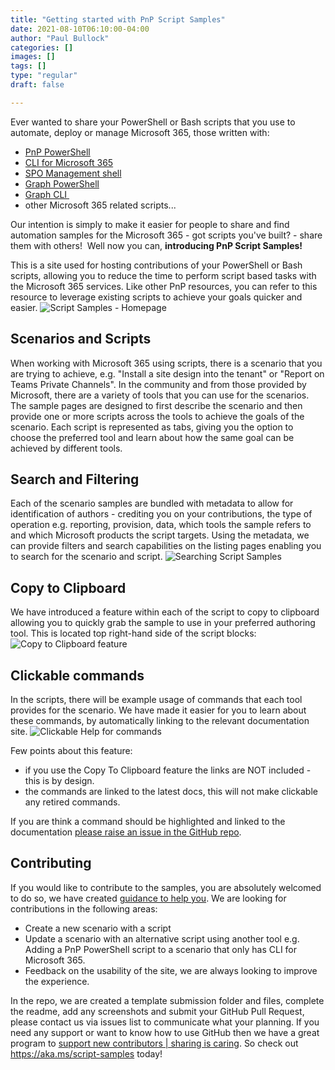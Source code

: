 ```yaml
---
title: "Getting started with PnP Script Samples"
date: 2021-08-10T06:10:00-04:00
author: "Paul Bullock"
categories: []
images: []
tags: []
type: "regular"
draft: false

---
```


Ever wanted to share your PowerShell or Bash scripts that you use to
automate, deploy or manage Microsoft 365, those written with:

-   [PnP PowerShell](https://pnp.github.io/powershell/)
-   [CLI for Microsoft 365](https://pnp.github.io/cli-microsoft365/)
-   [SPO Management
    shell](https://docs.microsoft.com/en-us/powershell/sharepoint/sharepoint-online/introduction-sharepoint-online-management-shell?WT.mc_id=M365-MVP-5003816)
-   [Graph
    PowerShell](https://docs.microsoft.com/en-us/graph/powershell/get-started?WT.mc_id=M365-MVP-5003816)
-   [Graph
    CLI ](https://developer.microsoft.com/en-us/graph/blogs/access-microsoft-graph-through-a-new-preview-cli/)
-   other Microsoft 365 related scripts\...

Our intention is simply to make it easier for people to share and find
automation samples for the Microsoft 365 - got scripts you've built? -
share them with others!  Well now you can, **introducing PnP Script
Samples!**

This is a site used for hosting contributions of your PowerShell or Bash
scripts, allowing you to reduce the time to perform script based tasks
with the Microsoft 365 services. Like other PnP resources, you can refer
to this resource to leverage existing scripts to achieve your goals
quicker and easier.
![Script Samples - Homepage](https://techcommunity.microsoft.com/t5/image/serverpage/image-id/301904i7EDC5FE7376BF3B1/image-size/large?v=v2&px=999 "script-samples-home.png")

## Scenarios and Scripts 

When working with Microsoft 365 using scripts, there is a scenario that
you are trying to achieve, e.g. \"Install a site design into the
tenant\" or \"Report on Teams Private Channels\".
In the community and from those provided by Microsoft, there are a
variety of tools that you can use for the scenarios. The sample pages
are designed to first describe the scenario and then provide one or more
scripts across the tools to achieve the goals of the scenario.
Each script is represented as tabs, giving you the option to choose the
preferred tool and learn about how the same goal can be achieved by
different tools.

## Search and Filtering 

Each of the scenario samples are bundled with metadata to allow for
identification of authors - crediting you on your contributions, the
type of operation e.g. reporting, provision, data, which tools the
sample refers to and which Microsoft products the script targets.
Using the metadata, we can provide filters and search capabilities on
the listing pages enabling you to search for the scenario and script.
![Searching Script Samples](https://techcommunity.microsoft.com/t5/image/serverpage/image-id/301906i0E41629D8FFF46E9/image-size/large?v=v2&px=999 "script-samples-search.png")

## Copy to Clipboard 

We have introduced a feature within each of the script to copy to
clipboard allowing you to quickly grab the sample to use in your
preferred authoring tool. This is located top right-hand side of the
script blocks:
![Copy to Clipboard feature](https://techcommunity.microsoft.com/t5/image/serverpage/image-id/301907iAEDE0F8FAD720CAC/image-size/large?v=v2&px=999 "copt-to-clipboard.png")


## Clickable commands 

In the scripts, there will be example usage of commands that each tool
provides for the scenario. We have made it easier for you to learn about
these commands, by automatically linking to the relevant documentation
site.
![Clickable Help for commands](https://techcommunity.microsoft.com/t5/image/serverpage/image-id/301909i994E517C25163120/image-size/large?v=v2&px=999 "script-clickable-help.png")

Few points about this feature:
-   if you use the Copy To Clipboard feature the links are NOT
    included - this is by design.
-   the commands are linked to the latest docs, this will not make
    clickable any retired commands.

If you are think a command should be highlighted and linked to the
documentation [please raise an issue in the GitHub
repo](https://github.com/pnp/script-samples/issues).

## Contributing 

If you would like to contribute to the samples, you are absolutely
welcomed to do so, we have created [guidance to help
you](https://pnp.github.io/script-samples/contributing/index.html). We
are looking for contributions in the following areas:
-   Create a new scenario with a script
-   Update a scenario with an alternative script using another tool e.g.
    Adding a PnP PowerShell script to a scenario that only has CLI for
    Microsoft 365.
-   Feedback on the usability of the site, we are always looking to
    improve the experience.

In the repo, we are created a template submission folder and files,
complete the readme, add any screenshots and submit your GitHub Pull
Request, please contact us via issues list to communicate what your
planning.
If you need any support or want to know how to use GitHub then we have a
great program to [support new contributors \| sharing is
caring](https://pnp.github.io/sharing-is-caring/).
So check out <https://aka.ms/script-samples> today!
